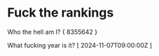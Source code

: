 # Fuck the rankings

Who the hell am I?
{ 8355642 }

What fucking year is it?
[ 2024-11-07T09:00:00Z ]

